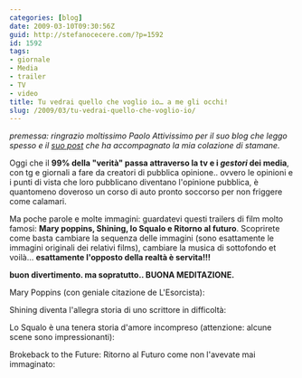 ```yaml
---
categories: [blog]
date: 2009-03-10T09:30:56Z
guid: http://stefanocecere.com/?p=1592
id: 1592
tags:
- giornale
- Media
- trailer
- TV
- video
title: Tu vedrai quello che voglio io… a me gli occhi!
slug: /2009/03/tu-vedrai-quello-che-voglio-io/
---
```


_premessa: ringrazio moltissimo Paolo Attivissimo per il suo blog che leggo spesso e il_ [_suo post_](http://attivissimo.blogspot.com/2009/03/quanto-conta-un-trailer-di-un-film.html) _che ha accompagnato la mia colazione di stamane._

Oggi che il **99% della "verità" passa attraverso la tv e i _gestori_ dei media**, con tg e giornali a fare da creatori di pubblica opinione.. ovvero le opinioni e i punti di vista che loro pubblicano diventano l'opinione pubblica, è quantomeno doveroso un corso di auto pronto soccorso per non friggere come calamari.

Ma poche parole e molte immagini: guardatevi questi trailers di film molto famosi: **Mary poppins, Shining, lo Squalo e Ritorno al futuro**. Scoprirete come basta cambiare la sequenza delle immagini (sono esattamente le immagini originali dei relativi films), cambiare la musica di sottofondo et voilà… **esattamente l'opposto della realtà è servita!!!**

**buon divertimento. ma sopratutto.. BUONA MEDITAZIONE.**

Mary Poppins (con geniale citazione de L'Esorcista):

Shining diventa l'allegra storia di uno scrittore in difficoltà:

Lo Squalo è una tenera storia d'amore incompreso (attenzione: alcune scene sono impressionanti):

Brokeback to the Future: Ritorno al Futuro come non l'avevate mai immaginato: